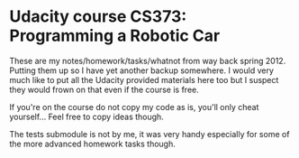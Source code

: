 # Udacity course CS373: Programming a Robotic Car

These are my notes/homework/tasks/whatnot from way back spring 2012. Putting them up so I have yet another backup somewhere. 
I would very much like to put all the Udacity provided materials here too but I suspect they would frown on that even if the course is free.

If you're on the course do not copy my code as is, you'll only cheat yourself... Feel free to copy ideas though.

The tests submodule is not by me, it was very handy especially for some of the more advanced homework tasks though.